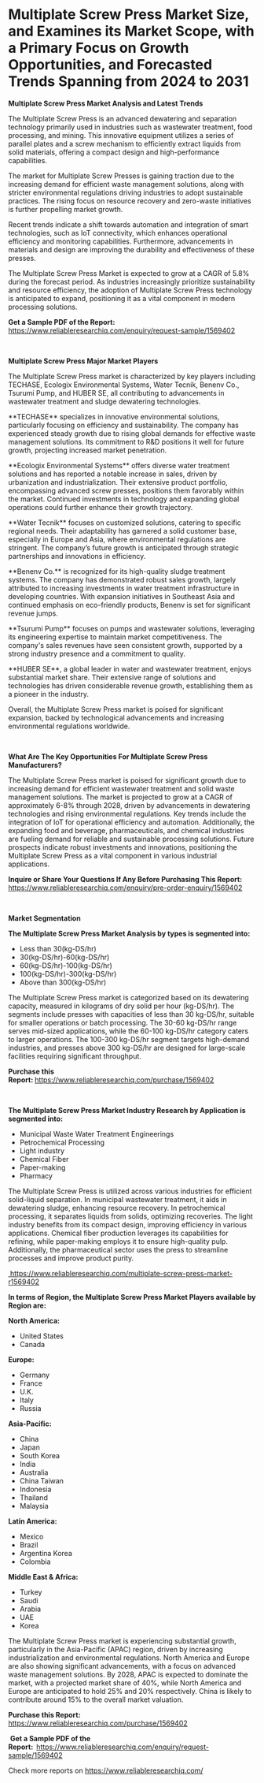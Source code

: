 <p><h1>Multiplate Screw Press Market Size, and Examines its Market Scope, with a Primary Focus on Growth Opportunities, and Forecasted Trends Spanning from 2024 to 2031</h1></p><p><strong>Multiplate Screw Press Market Analysis and Latest Trends</strong></p>
<p><p>The Multiplate Screw Press is an advanced dewatering and separation technology primarily used in industries such as wastewater treatment, food processing, and mining. This innovative equipment utilizes a series of parallel plates and a screw mechanism to efficiently extract liquids from solid materials, offering a compact design and high-performance capabilities. </p><p>The market for Multiplate Screw Presses is gaining traction due to the increasing demand for efficient waste management solutions, along with stricter environmental regulations driving industries to adopt sustainable practices. The rising focus on resource recovery and zero-waste initiatives is further propelling market growth. </p><p>Recent trends indicate a shift towards automation and integration of smart technologies, such as IoT connectivity, which enhances operational efficiency and monitoring capabilities. Furthermore, advancements in materials and design are improving the durability and effectiveness of these presses.</p><p>The Multiplate Screw Press Market is expected to grow at a CAGR of 5.8% during the forecast period. As industries increasingly prioritize sustainability and resource efficiency, the adoption of Multiplate Screw Press technology is anticipated to expand, positioning it as a vital component in modern processing solutions.</p></p>
<p><strong>Get a Sample PDF of the Report:&nbsp;</strong> <a href="https://www.reliableresearchiq.com/enquiry/request-sample/1569402?utm_campaign=99&utm_medium=2&utm_source=Github&utm_content=ia&utm_term=29122024&utm_id=multiplate-screw-press">https://www.reliableresearchiq.com/enquiry/request-sample/1569402</a></p>
<p>&nbsp;</p>
<p><strong>Multiplate Screw Press Major Market Players</strong></p>
<p><p>The Multiplate Screw Press market is characterized by key players including TECHASE, Ecologix Environmental Systems, Water Tecnik, Benenv Co., Tsurumi Pump, and HUBER SE, all contributing to advancements in wastewater treatment and sludge dewatering technologies.</p><p>**TECHASE** specializes in innovative environmental solutions, particularly focusing on efficiency and sustainability. The company has experienced steady growth due to rising global demands for effective waste management solutions. Its commitment to R&D positions it well for future growth, projecting increased market penetration.</p><p>**Ecologix Environmental Systems** offers diverse water treatment solutions and has reported a notable increase in sales, driven by urbanization and industrialization. Their extensive product portfolio, encompassing advanced screw presses, positions them favorably within the market. Continued investments in technology and expanding global operations could further enhance their growth trajectory.</p><p>**Water Tecnik** focuses on customized solutions, catering to specific regional needs. Their adaptability has garnered a solid customer base, especially in Europe and Asia, where environmental regulations are stringent. The company’s future growth is anticipated through strategic partnerships and innovations in efficiency.</p><p>**Benenv Co.** is recognized for its high-quality sludge treatment systems. The company has demonstrated robust sales growth, largely attributed to increasing investments in water treatment infrastructure in developing countries. With expansion initiatives in Southeast Asia and continued emphasis on eco-friendly products, Benenv is set for significant revenue jumps.</p><p>**Tsurumi Pump** focuses on pumps and wastewater solutions, leveraging its engineering expertise to maintain market competitiveness. The company's sales revenues have seen consistent growth, supported by a strong industry presence and a commitment to quality.</p><p>**HUBER SE**, a global leader in water and wastewater treatment, enjoys substantial market share. Their extensive range of solutions and technologies has driven considerable revenue growth, establishing them as a pioneer in the industry. </p><p>Overall, the Multiplate Screw Press market is poised for significant expansion, backed by technological advancements and increasing environmental regulations worldwide.</p></p>
<p>&nbsp;</p>
<p><strong>What Are The Key Opportunities For Multiplate Screw Press Manufacturers?</strong></p>
<p><p>The Multiplate Screw Press market is poised for significant growth due to increasing demand for efficient wastewater treatment and solid waste management solutions. The market is projected to grow at a CAGR of approximately 6-8% through 2028, driven by advancements in dewatering technologies and rising environmental regulations. Key trends include the integration of IoT for operational efficiency and automation. Additionally, the expanding food and beverage, pharmaceuticals, and chemical industries are fueling demand for reliable and sustainable processing solutions. Future prospects indicate robust investments and innovations, positioning the Multiplate Screw Press as a vital component in various industrial applications.</p></p>
<p><strong>Inquire or Share Your Questions If Any Before Purchasing This Report:</strong> <a href="https://www.reliableresearchiq.com/enquiry/pre-order-enquiry/1569402?utm_campaign=99&utm_medium=2&utm_source=Github&utm_content=ia&utm_term=29122024&utm_id=multiplate-screw-press">https://www.reliableresearchiq.com/enquiry/pre-order-enquiry/1569402</a></p>
<p>&nbsp;</p>
<p><strong>Market Segmentation</strong></p>
<p><strong>The Multiplate Screw Press Market Analysis by types is segmented into:</strong></p>
<p><ul><li>Less than 30(kg-DS/hr)</li><li>30(kg-DS/hr)-60(kg-DS/hr)</li><li>60(kg-DS/hr)-100(kg-DS/hr)</li><li>100(kg-DS/hr)-300(kg-DS/hr)</li><li>Above than 300(kg-DS/hr)</li></ul></p>
<p><p>The Multiplate Screw Press market is categorized based on its dewatering capacity, measured in kilograms of dry solid per hour (kg-DS/hr). The segments include presses with capacities of less than 30 kg-DS/hr, suitable for smaller operations or batch processing. The 30-60 kg-DS/hr range serves mid-sized applications, while the 60-100 kg-DS/hr category caters to larger operations. The 100-300 kg-DS/hr segment targets high-demand industries, and presses above 300 kg-DS/hr are designed for large-scale facilities requiring significant throughput.</p></p>
<p><strong>Purchase this Report:&nbsp;</strong><a href="https://www.reliableresearchiq.com/purchase/1569402?utm_campaign=99&utm_medium=2&utm_source=Github&utm_content=ia&utm_term=29122024&utm_id=multiplate-screw-press">https://www.reliableresearchiq.com/purchase/1569402</a></p>
<p>&nbsp;</p>
<p><strong>The Multiplate Screw Press Market Industry Research by Application is segmented into:</strong></p>
<p><ul><li>Municipal Waste Water Treatment Engineerings</li><li>Petrochemical Processing</li><li>Light industry</li><li>Chemical Fiber</li><li>Paper-making</li><li>Pharmacy</li></ul></p>
<p><p>The Multiplate Screw Press is utilized across various industries for efficient solid-liquid separation. In municipal wastewater treatment, it aids in dewatering sludge, enhancing resource recovery. In petrochemical processing, it separates liquids from solids, optimizing recoveries. The light industry benefits from its compact design, improving efficiency in various applications. Chemical fiber production leverages its capabilities for refining, while paper-making employs it to ensure high-quality pulp. Additionally, the pharmaceutical sector uses the press to streamline processes and improve product purity.</p></p>
<p><a href="https://www.reliableresearchiq.com/multiplate-screw-press-market-r1569402?utm_campaign=99&utm_medium=2&utm_source=Github&utm_content=ia&utm_term=29122024&utm_id=multiplate-screw-press">&nbsp;https://www.reliableresearchiq.com/multiplate-screw-press-market-r1569402</a></p>
<p><strong>In terms of Region, the Multiplate Screw Press Market Players available by Region are:</strong></p>
<p>
    <p> <strong> North America: </strong>
        <ul>
            <li>United States</li>
            <li>Canada</li>
        </ul>
        </p> 
    <p> <strong> Europe: </strong>
        <ul>
            <li>Germany</li>
            <li>France</li>
            <li>U.K.</li>
            <li>Italy</li>
            <li>Russia</li>
        </ul>
        </p> 
    <p> <strong> Asia-Pacific: </strong>
        <ul>
            <li>China</li>
            <li>Japan</li>
            <li>South Korea</li>
            <li>India</li>
            <li>Australia</li>
            <li>China Taiwan</li>
            <li>Indonesia</li>
            <li>Thailand</li>
            <li>Malaysia</li>
        </ul>
        </p> 
    <p> <strong> Latin America: </strong>
        <ul>
            <li>Mexico</li>
            <li>Brazil</li>
            <li>Argentina Korea</li>
            <li>Colombia</li>
        </ul>
        </p> 
    <p> <strong> Middle East & Africa: </strong>
        <ul>
            <li>Turkey</li>
            <li>Saudi</li>
            <li>Arabia</li>
            <li>UAE</li>
            <li>Korea</li>
        </ul>
    </p>
    </p>
<p><p>The Multiplate Screw Press market is experiencing substantial growth, particularly in the Asia-Pacific (APAC) region, driven by increasing industrialization and environmental regulations. North America and Europe are also showing significant advancements, with a focus on advanced waste management solutions. By 2028, APAC is expected to dominate the market, with a projected market share of 40%, while North America and Europe are anticipated to hold 25% and 20% respectively. China is likely to contribute around 15% to the overall market valuation.</p></p>
<p><strong>Purchase this Report: </strong><a href="https://www.reliableresearchiq.com/purchase/1569402?utm_campaign=99&utm_medium=2&utm_source=Github&utm_content=ia&utm_term=29122024&utm_id=multiplate-screw-press">https://www.reliableresearchiq.com/purchase/1569402</a></p>
<p>&nbsp;<strong>Get a Sample PDF of the Report:&nbsp;&nbsp;</strong><a href="https://www.reliableresearchiq.com/enquiry/request-sample/1569402?utm_campaign=99&utm_medium=2&utm_source=Github&utm_content=ia&utm_term=29122024&utm_id=multiplate-screw-press">https://www.reliableresearchiq.com/enquiry/request-sample/1569402</a></p>
<p><strong></strong></p>
<p>Check more reports on <a href="https://www.reliableresearchiq.com/?utm_campaign=99&utm_medium=2&utm_source=Github&utm_content=ia&utm_term=29122024&utm_id=multiplate-screw-press">https://www.reliableresearchiq.com/</a></p>